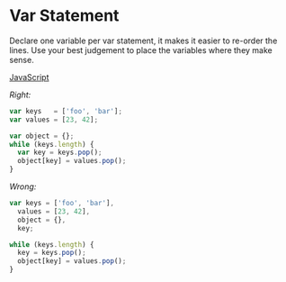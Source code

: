 # Var Statement

Declare one variable per var statement, it makes it easier to re-order the
lines. Use your best judgement to place the variables where they make sense.

[JavaScript](../js/var-statement.js)

*Right:*

```js
var keys   = ['foo', 'bar'];
var values = [23, 42];

var object = {};
while (keys.length) {
  var key = keys.pop();
  object[key] = values.pop();
}
```

*Wrong:*

```js
var keys = ['foo', 'bar'],
  values = [23, 42],
  object = {},
  key;

while (keys.length) {
  key = keys.pop();
  object[key] = values.pop();
}
```